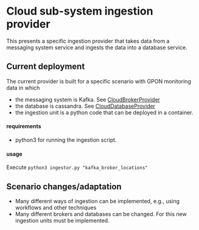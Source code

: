# Cloud sub-system ingestion provider

This presents a specific ingestion provider that takes data from a messaging system service and ingests the data into a database service.

## Current deployment

The current provider is built for a specific scenario with GPON monitoring data in which
* the messaging system is Kafka. See [CloudBrokerProvider](../CloudBrokerProvider)
* the database is cassandra. See [CloudDatabaseProvider](../CloudDatabaseProvider)
* the ingestion unit is a python code that can be deployed in a container.

#### requirements
* python3 for running the ingestion script.

#### usage
Execute `python3 ingestor.py "kafka_broker_locations"`

## Scenario changes/adaptation
* Many different ways of ingestion can be implemented, e.g., using workflows and other techniques
* Many different brokers and databases can be changed. For this new ingestion units must be implemented.
